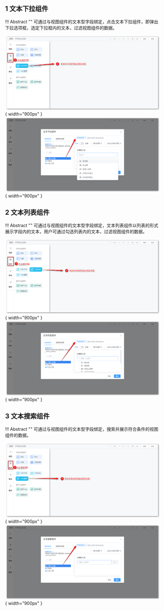 ## 1 文本下拉组件

!!! Abstract ""
	可通过与视图组件的文本型字段绑定，点击文本下拉组件，即弹出下拉选项框，选定下拉框内的文本，过滤视图组件的数据。

![文本下拉组件入口](../../img/dashboard_generation/文本下拉组件入口.png){ width="900px" }  
![仪表盘编辑_过滤组件](../../img/dashboard_generation/文本下拉组件.png){ width="900px" }

## 2 文本列表组件

!!! Abstract ""
	可通过与视图组件的文本型字段绑定，文本列表组件以列表的形式展示字段内的文本，用户可通过勾选列表内的文本，过滤视图组件的数据。

![文本列表组件入口](../../img/dashboard_generation/文本列表组件入口.png){ width="900px" }  
![仪表盘编辑_过滤组件](../../img/dashboard_generation/文本列表组件.png){ width="900px" }

## 3 文本搜索组件
!!! Abstract ""
	可通过与视图组件的文本型字段绑定，搜索并展示符合条件的视图组件的数据。

![文本搜索组件入口](../../img/dashboard_generation/文本搜索组件入口.png){ width="900px" }  
![仪表盘编辑_过滤组件](../../img/dashboard_generation/文本搜索组件.png){ width="900px" }